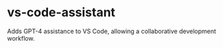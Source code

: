 # vs-code-assistant
Adds GPT-4 assistance to VS Code, allowing a collaborative development workflow.
